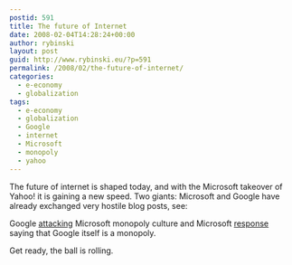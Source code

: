 ```yaml
---
postid: 591
title: The future of Internet
date: 2008-02-04T14:28:24+00:00
author: rybinski
layout: post
guid: http://www.rybinski.eu/?p=591
permalink: /2008/02/the-future-of-internet/
categories:
  - e-economy
  - globalization
tags:
  - e-economy
  - globalization
  - Google
  - internet
  - Microsoft
  - monopoly
  - yahoo
---
```

The future of internet is shaped today, and with the Microsoft takeover of Yahoo! it is gaining a new speed. Two giants: Microsoft and Google have already exchanged very hostile blog posts, see:

Google [attacking](http://googleblog.blogspot.com/2008/02/yahoo-and-future-of-internet.html) Microsoft monopoly culture and Microsoft [response](http://www.microsoft.com/presspass/press/2008/feb08/02-03Statement.mspx?rss_fdn=Press%20Releases) saying that Google itself is a monopoly.

Get ready, the ball is rolling.
